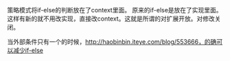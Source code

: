 策略模式将if-else的判断放在了context里面。
原来的if-else是放在了实现里面。
这样有新的就不用改实现，直接改context。这就是所谓的对扩展开放。对修改关闭。



当外部条件只有一个的时候，http://haobinbin.iteye.com/blog/553666，的确可以减少if-else
